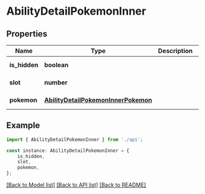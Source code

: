 # AbilityDetailPokemonInner


## Properties

Name | Type | Description | Notes
------------ | ------------- | ------------- | -------------
**is_hidden** | **boolean** |  | [default to undefined]
**slot** | **number** |  | [default to undefined]
**pokemon** | [**AbilityDetailPokemonInnerPokemon**](AbilityDetailPokemonInnerPokemon.md) |  | [default to undefined]

## Example

```typescript
import { AbilityDetailPokemonInner } from './api';

const instance: AbilityDetailPokemonInner = {
    is_hidden,
    slot,
    pokemon,
};
```

[[Back to Model list]](../README.md#documentation-for-models) [[Back to API list]](../README.md#documentation-for-api-endpoints) [[Back to README]](../README.md)
